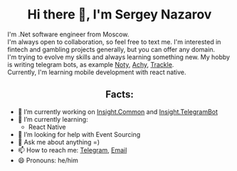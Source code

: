 <h1 align="center">Hi there 👋, I'm Sergey Nazarov</h1>

I'm .Net software engineer from Moscow.  
I'm always open to collaboration, so feel free to text me. I'm interested in fintech and gambling projects generally, but you can offer any domain.  
I'm trying to evolve my skills and always learning something new. My hobby is writing telegram bots, as example [Noty](https://t.me/N8tyBot), [Achy](https://t.me/RealAchyBot), [Trackle](https://t.me/TrackleBot).  
Currently, I'm learning mobile development with react native.

<h2 align="center">Facts:</h2>

- 🔭 I’m currently working on [Insight.Common](https://github.com/InsightAppDev/Insight.Common/tree/master/src) and [Insight.TelegramBot](https://github.com/InsightAppDev/Insight.TelegramBot)
- 🌱 I’m currently learning:
  - React Native
- 🤔 I’m looking for help with Event Sourcing
- 💬 Ask me about anything =)
- 📫 How to reach me: [Telegram](https://t.me/insightappdev), [Email](insight.appdev@gmail.com)
- 😄 Pronouns: he/him
<!-- ⚡ Fun fact: ...-->
<!-- 👯 I’m looking to collaborate on  -->
